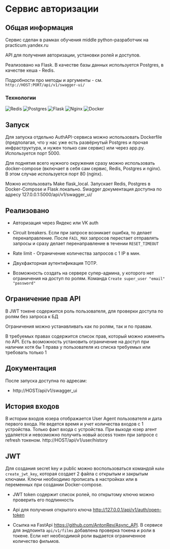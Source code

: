 #  Сервис авторизации

## Общая информация

Сервис сделан в рамках обучения middle python-разработчик на practicum.yandex.ru

API для получения авторизации, установки ролей и доступов. 

Реализовано на Flask. В качестве базы данных используется Postgres, в качестве кеша - Redis.

Подробности про методы и аргументы - см. `http://HOST:PORT/api/v1/swagger-ui/`

### Технологии

![Redis](https://img.shields.io/badge/redis-%23DD0031.svg?style=for-the-badge&logo=redis&logoColor=white)
![Postgres](https://img.shields.io/badge/postgres-%23316192.svg?style=for-the-badge&logo=postgresql&logoColor=white)
![Flask](https://img.shields.io/badge/flask-%23000.svg?style=for-the-badge&logo=flask&logoColor=white)
![Nginx](https://img.shields.io/badge/nginx-%23009639.svg?style=for-the-badge&logo=nginx&logoColor=white)
![Docker](https://img.shields.io/badge/docker-%230db7ed.svg?style=for-the-badge&logo=docker&logoColor=white)
## Запуск

Для запуска отдельно AuthAPI-сервиса можно использовать Dockerfile (предполагая, что у нас уже есть развёрнутый Postgres и прочая инфраструктура, и нужен только сам сервис) или через app.py. Используется порт 5000.

Для поднятия всего нужного окружения сразу можно использовать docker-compose (включает в себя сам сервис, Redis, Postgres и nginx). В этом случае используется порт 80 (nginx).

Можно использовать Make flask_local. Запускает Redis, Postgres в Docker-Compose и Flask локально. Swagger документация доступна по адресу 127.0.0.1:5000/api/v1/swagger_ui/

 ## Реализовано

* Авторизация через Яндекс или VK auth

* Circuit breakers. Если при запросе возникает ошибка, то делает перенаправление.
После `FAIL_MAX` запросов перестает отправлять запросы
и сразу делает перенаправление в течении `RESET_TIMEOUT`

* Rate limit - Ограничение количества запросов с 1 IP в мин.

* Двухфакторная аутентификация TOTP.

* Возможность создать на сервере супер-админа, у которого нет ограничения на доступ по ролям.
Команда `Create super_user "email" "password"`

## Ограничение прав API
В JWT токене содержится роль пользователя, для проверки доступа по ролям без запроса к БД

Ограничения можно устанавливать как по ролям, так и по правам.

В требуемых правах содержится список прав, который можно изменять по API.
Есть возможность установить ограничение на доступ при наличии хотя бы 1 права у пользователя из списка требуемых
или требовать только 1

## Документация

После запуска доступна по адресам:
* http://HOST/api/v1/swagger_ui

##  История входов

В истории входов юзера отображается User Agent пользователя и дата первого входа. 
Не ведется время и учет количества входов с 1 устройства. Только факт входа с устройства. 
При выходе юзер агент удаляется и невозможно получить новый access токен при запросе с refresh токеном.
 http://HOST/api/v1/user/history

## JWT 

Для создания secret key и public можно воспользоваться командой `make create_jwt_key`, которая создает 2 файла с открытым и закрытым ключами.
Ключи необходимо прописать в настройках или в переменных при создании Docker-compose.

* JWT token содержит список ролей, по открытому ключю можно проверить его подлинность 

* Api для получения открытого ключа  http://127.0.0.1/api/v1/auth/open-token

* Cсылка на FastApi https://github.com/AntonRev/Async_API. В сервисе для эндпоинта `api/v1/films` добавлена проверка токена и роли в токене. Если нет необходимой роли выдается ограниченное количество фильмов.
